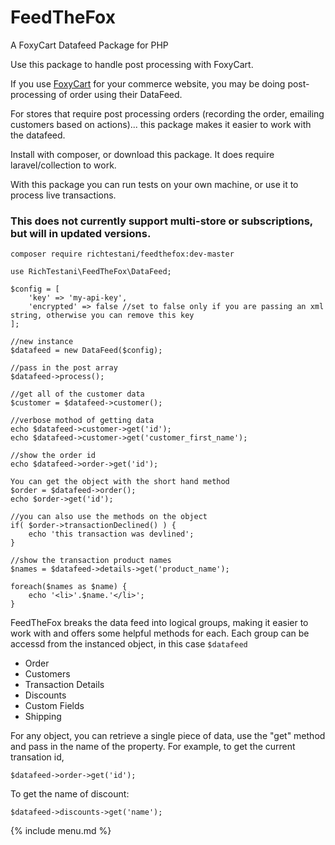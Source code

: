 # FeedTheFox

A FoxyCart Datafeed Package for PHP

Use this package to handle post processing with FoxyCart.

If you use [FoxyCart](https://foxy.io) for your commerce website, you may be doing post-processing of order
using their DataFeed. 

For stores that require post processing orders (recording the order, emailing customers based on actions)...
this package makes it easier to work with the datafeed.

Install with composer, or download this package.
It does require laravel/collection to work.

With this package you can run tests on your own machine, or use it to process live transactions.

### This does not currently support multi-store or subscriptions, but will in updated versions.

```
composer require richtestani/feedthefox:dev-master
```

```
use RichTestani\FeedTheFox\DataFeed;

$config = [
    'key' => 'my-api-key',
    'encrypted' => false //set to false only if you are passing an xml string, otherwise you can remove this key
];

//new instance
$datafeed = new DataFeed($config);

//pass in the post array
$datafeed->process();

//get all of the customer data
$customer = $datafeed->customer();

//verbose mothod of getting data
echo $datafeed->customer->get('id');
echo $datafeed->customer->get('customer_first_name');

//show the order id
echo $datafeed->order->get('id');

You can get the object with the short hand method
$order = $datafeed->order();
echo $order->get('id');

//you can also use the methods on the object
if( $order->transactionDeclined() ) {
    echo 'this transaction was devlined';
}

//show the transaction product names
$names = $datafeed->details->get('product_name');

foreach($names as $name) {
    echo '<li>'.$name.'</li>';
}

```

FeedTheFox breaks the data feed into logical groups, making it easier to 
work with and offers some helpful methods for each. Each group can be accessd from the instanced object,
in this case `$datafeed`


* Order
* Customers
* Transaction Details
* Discounts
* Custom Fields
* Shipping

For any object, you can retrieve a single piece of data, use the "get" method and pass in the name of the property. 
For example, to get the current transation id,

```
$datafeed->order->get('id');
```

To get the name of discount:

```
$datafeed->discounts->get('name');
```

{% include menu.md %}